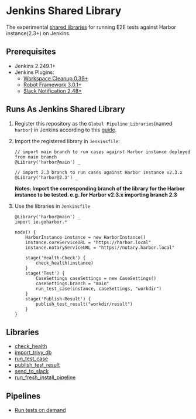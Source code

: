 # Jenkins Shared Library
The experimental [shared libraries](https://www.jenkins.io/doc/book/pipeline/shared-libraries/) for running E2E tests against Harbor instance(2.3+) on Jenkins.

## Prerequisites
- Jenkins 2.249.1+
- Jenkins Plugins:
  - [Workspace Cleanup 0.39+](https://plugins.jenkins.io/ws-cleanup/)
  - [Robot Framework 3.0.1+](https://plugins.jenkins.io/robot/)
  - [Slack Notification 2.48+](https://plugins.jenkins.io/slack/)

## Runs As Jenkins Shared Library
1. Register this repository as the `Global Pipeline Libraries`(named `harbor`) in Jenkins according to this [guide](https://www.jenkins.io/doc/book/pipeline/shared-libraries/#global-shared-libraries).
2. Import the registered library in `Jenkinsfile`:
    ```
    // import main branch to run cases against Harbor instance deployed from main branch
    @Library('harbor@main') _
    
   // import 2.3 branch to run cases against Harbor instance v2.3.x
    @Library('harbor@2.3') _
    ```
   **Notes: Import the corresponding branch of the library for the Harbor instance to be tested. e.g. for Harbor v2.3.x importing branch 2.3**
   
3. Use the libraries in `Jenkinsfile`
    ```
    @Library('harbor@main') _
    import io.goharbor.*
    
    node() {
        HarborInstance instance = new HarborInstance()
        instance.coreServiceURL = "https://harbor.local"
        instance.notaryServiceURL = "https://notary.harbor.local"
    
        stage('Health-Check') {
            check_health(instance)
        }
        stage('Test') {
            CaseSettings caseSettings = new CaseSettings()
            caseSettings.branch = "main"
            run_test_case(instance, caseSettings, "workdir")
        }
        stage('Publish-Result') {
            publish_test_result("workdir/result")
        }
    }
    ```

## Libraries
- [check_health](./vars/check_health.groovy)
- [import_trivy_db](./vars/import_trivy_db.groovy)
- [run_test_case](./vars/run_test_case.groovy)
- [publish_test_result](./vars/publish_test_result.groovy)
- [send_to_slack](./vars/send_to_slack.groovy)
- [run_fresh_install_pipeline](./vars/run_fresh_install_pipeline.groovy)

## Pipelines
- [Run tests on demand](./pipelines/e2e_test_on_demand)


